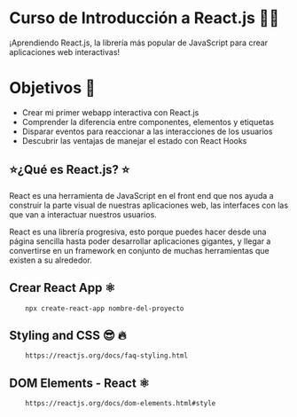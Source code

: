 # Curso de Introducción a React.js :robot::green_heart:
¡Aprendiendo React.js, la librería más popular de JavaScript para crear aplicaciones web interactivas! 

# Objetivos :rocket:
 
* Crear mi primer webapp interactiva con React.js
* Comprender la diferencia entre componentes, elementos y etiquetas
* Disparar eventos para reaccionar a las interacciones de los usuarios
* Descubrir las ventajas de manejar el estado con React Hooks

## :star:¿Qué es React.js? :star:
React es una herramienta de JavaScript en el front end que nos ayuda a construir la parte visual de nuestras aplicaciones web, las interfaces con las que van a interactuar nuestros usuarios.

React es una librería progresiva, esto porque puedes hacer desde una página sencilla hasta poder desarrollar aplicaciones gigantes, y llegar a convertirse en un framework en conjunto de muchas herramientas que existen a su alrededor.



## Crear React App :atom_symbol:

        npx create-react-app nombre-del-proyecto

## Styling and CSS  :sunglasses: :fire:

        https://reactjs.org/docs/faq-styling.html


## DOM Elements - React :atom_symbol:
        https://reactjs.org/docs/dom-elements.html#style